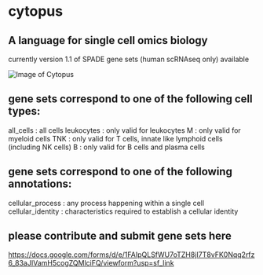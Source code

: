 # cytopus

## A language for single cell omics biology

currently version 1.1 of SPADE gene sets (human scRNAseq only) available

![Image of Cytopus](https://github.com/wallet-maker/cytopus/blob/main/cytopus_v1.1_stable_graph.png)

## gene sets correspond to one of the following cell types:

all_cells : all cells
leukocytes : only valid for leukocytes
M : only valid for myeloid cells
TNK : only valid for T cells, innate like lymphoid cells (including NK cells)
B : only valid for B cells and plasma cells


## gene sets correspond to one of the following annotations:

cellular_process : any process happening within a single cell
cellular_identity : characteristics required to establish a cellular identity

## please contribute and submit gene sets here

https://docs.google.com/forms/d/e/1FAIpQLSfWU7oTZH8jI7T8vFK0Nqq2rfz6_83aJIVamH5cogZQMlciFQ/viewform?usp=sf_link
